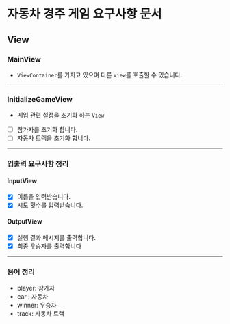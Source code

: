# 자동차 경주 게임 요구사항 문서

## View

### MainView

- `ViewContainer`를 가지고 있으며 다른 `View`를 호출할 수 있습니다.

---

### InitializeGameView

- 게임 관련 설정을 초기화 하는 `View`

- [ ] 참가자를 초기화 합니다.
- [ ] 자동차 트랙을 초기화 합니다.

--- 

### 입출력 요구사항 정리

#### InputView

- [X] 이름을 입력받습니다.
- [X] 시도 횟수를 입력받습니다.

#### OutputView

- [X] 실행 결과 메시지를 출력합니다.
- [X] 최종 우승자를 출력합니다

--- 

### 용어 정리

- player: 참가자
- car : 자동차
- winner: 우승자
- track: 자동차 트랙